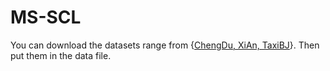 # MS-SCL
You can download the datasets range from {[ChengDu, XiAn, TaxiBJ](https://github.com/luimoli/RATFM/tree/master/data)}. Then put them in the data file.
